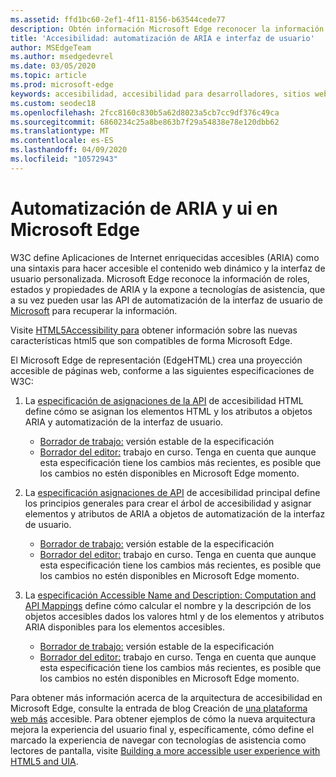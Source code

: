 ```yaml
---
ms.assetid: ffd1bc60-2ef1-4f11-8156-b63544cede77
description: Obtén información Microsoft Edge reconocer la información de ARIA y, a continuación, exponerla a tecnologías de asistencia que luego pueden usar las API de automatización de la interfaz de usuario de Microsoft.
title: 'Accesibilidad: automatización de ARIA e interfaz de usuario'
author: MSEdgeTeam
ms.author: msedgedevrel
ms.date: 03/05/2020
ms.topic: article
ms.prod: microsoft-edge
keywords: accesibilidad, accesibilidad para desarrolladores, sitios web accesibles, edge, desarrollo web, ARIA, desarrollador, UIA, Automatización de la interfaz de usuario
ms.custom: seodec18
ms.openlocfilehash: 2fcc8160c830b5a62d8023a5cb7cc9df376c49ca
ms.sourcegitcommit: 6860234c25a8be863b7f29a54838e78e120dbb62
ms.translationtype: MT
ms.contentlocale: es-ES
ms.lasthandoff: 04/09/2020
ms.locfileid: "10572943"
---
```

# Automatización de ARIA y ui en Microsoft Edge

W3C define Aplicaciones de Internet enriquecidas accesibles (ARIA) como una sintaxis para hacer accesible el contenido web dinámico y la interfaz de usuario personalizada. Microsoft Edge reconoce la información de roles, estados y propiedades de ARIA y la expone a tecnologías de asistencia, que a su vez pueden usar las API de automatización de la interfaz de usuario de [Microsoft](https://blogs.msdn.microsoft.com/winuiautomation/) para recuperar la información.

Visite [HTML5Accessibility para](https://html5accessibility.com) obtener información sobre las nuevas características html5 que son compatibles de forma Microsoft Edge.

El Microsoft Edge de representación (EdgeHTML) crea una proyección accesible de páginas web, conforme a las siguientes especificaciones de W3C:

1. La [especificación de asignaciones de la API](https://w3.org/TR/html-aam-1.0/) de accesibilidad HTML define cómo se asignan los elementos HTML y los atributos a objetos ARIA y automatización de la interfaz de usuario.
   * [Borrador de trabajo:](https://w3.org/TR/html-aam-1.0/) versión estable de la especificación
   * [Borrador del editor:](https://w3c.github.io/html-aam/) trabajo en curso. Tenga en cuenta que aunque esta especificación tiene los cambios más recientes, es posible que los cambios no estén disponibles en Microsoft Edge momento.


2. La [especificación asignaciones de API](https://w3.org/TR/core-aam-1.1/) de accesibilidad principal define los principios generales para crear el árbol de accesibilidad y asignar elementos y atributos de ARIA a objetos de automatización de la interfaz de usuario.
   * [Borrador de trabajo:](https://w3.org/TR/core-aam-1.1/) versión estable de la especificación
   * [Borrador del editor:](https://w3c.github.io/core-aam/) trabajo en curso. Tenga en cuenta que aunque esta especificación tiene los cambios más recientes, es posible que los cambios no estén disponibles en Microsoft Edge momento.  

3. La [especificación Accessible Name and Description: Computation and API Mappings](https://w3.org/TR/accname-aam-1.1/) define cómo calcular el nombre y la descripción de los objetos accesibles dados los valores html y de los elementos y atributos ARIA disponibles para los elementos accesibles.
   * [Borrador de trabajo:](https://w3.org/TR/accname-aam-1.1/) versión estable de la especificación  
   * [Borrador del editor:](https://w3c.github.io/accname/) trabajo en curso. Tenga en cuenta que aunque esta especificación tiene los cambios más recientes, es posible que los cambios no estén disponibles en Microsoft Edge momento.   

Para obtener más información acerca de la arquitectura de accesibilidad en Microsoft Edge, consulte la entrada de blog Creación de [una plataforma web más](https://blogs.windows.com/msedgedev/2016/04/20/building-a-more-accessible-web-platform/) accesible.  Para obtener ejemplos de cómo la nueva arquitectura mejora la experiencia del usuario final y, específicamente, cómo define el marcado la experiencia de navegar con tecnologías de asistencia como lectores de pantalla, visite [Building a more accessible user experience with HTML5 and UIA](https://blogs.windows.com/msedgedev/2016/05/12/accessible-ux-with-html5-and-uia/).
